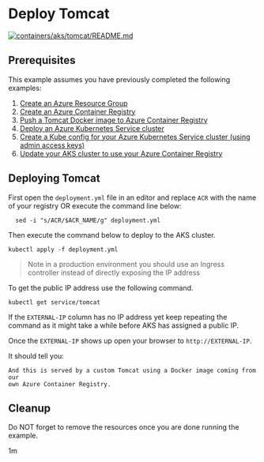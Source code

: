 
# Deploy Tomcat

[![containers/aks/tomcat/README.md](https://github.com/Azure-Samples/java-on-azure-examples/actions/workflows/containers_aks_tomcat_README_md.yml/badge.svg)](https://github.com/Azure-Samples/java-on-azure-examples/actions/workflows/containers_aks_tomcat_README_md.yml)

## Prerequisites

This example assumes you have previously completed the following examples:

1. [Create an Azure Resource Group](../../../general/group/create/README.md)
1. [Create an Azure Container Registry](../../../containers/acr/create/README.md)
1. [Push a Tomcat Docker image to Azure Container Registry](../../acr/tomcat/README.md)
1. [Deploy an Azure Kubernetes Service cluster](../create/README.md)
1. [Create a Kube config for your Azure Kubernetes Service cluster (using admin access keys)](../create-kube-config/README.md)
1. [Update your AKS cluster to use your Azure Container Registry](../use-your-acr/README.md)

## Deploying Tomcat

<!-- workflow.cron(0 5 * * 0) -->
<!-- workflow.include(../../acr/tomcat/README.md) -->
<!-- workflow.include(../create-kube-config/README.md) -->
<!-- workflow.include(../use-your-acr/README.md) -->
<!-- workflow.run() 

cd containers/aks/tomcat

  -->

First open the `deployment.yml` file in an editor and replace `ACR` with the
name of your registry OR execute the command line below:

```shell
  sed -i "s/ACR/$ACR_NAME/g" deployment.yml
```

Then execute the command below to deploy to the AKS cluster.

```shell
kubectl apply -f deployment.yml
```

> Note in a production environment you should use an Ingress controller instead
> of directly exposing the IP address

To get the public IP address use the following command.

<!-- workflow.skip() -->
```shell
kubectl get service/tomcat
```

If the `EXTERNAL-IP` column has no IP address yet keep repeating the command as
it might take a while before AKS has assigned a public IP.

Once the `EXTERNAL-IP` shows up open your browser to `http://EXTERNAL-IP`.

It should tell you:

```text
And this is served by a custom Tomcat using a Docker image coming from our 
own Azure Container Registry.
```

## Cleanup

<!-- workflow.directOnly()
  
  sleep 240

  export URL=http://$(kubectl get service/tomcat --output jsonpath="{.status.loadBalancer.ingress[0].ip}")
  export RESULT=$(curl $URL)

  az group delete --name $RESOURCE_GROUP --yes || true

  if [[ "$RESULT" != *"custom Tomcat"* ]]; then
    echo "Response did not contain 'custom Tomca'"
    exit 1
  fi

  -->

<!-- workflow.run() 

cd ../../..
  
  -->

Do NOT forget to remove the resources once you are done running the example.

1m
